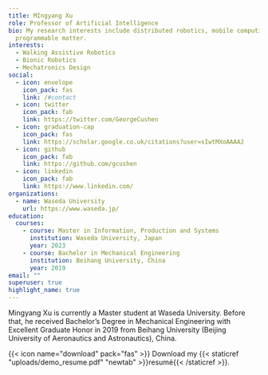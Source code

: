 ```yaml
---
title: MIngyang Xu
role: Professor of Artificial Intelligence
bio: My research interests include distributed robotics, mobile computing and
  programmable matter.
interests:
  - Walking Assistive Robotics
  - Bionic Robotics
  - Mechatronics Design
social:
  - icon: envelope
    icon_pack: fas
    link: /#contact
  - icon: twitter
    icon_pack: fab
    link: https://twitter.com/GeorgeCushen
  - icon: graduation-cap
    icon_pack: fas
    link: https://scholar.google.co.uk/citations?user=sIwtMXoAAAAJ
  - icon: github
    icon_pack: fab
    link: https://github.com/gcushen
  - icon: linkedin
    icon_pack: fab
    link: https://www.linkedin.com/
organizations:
  - name: Waseda University
    url: https://www.waseda.jp/
education:
  courses:
    - course: Master in Information, Production and Systems
      institution: Waseda University, Japan
      year: 2023
    - course: Bachelor in Mechanical Engineering
      institution: Beihang University, China
      year: 2019
email: ""
superuser: true
highlight_name: true
---
```

Mingyang Xu is currently a Master student at Waseda University. Before that, he received Bachelor’s Degree in Mechanical Engineering with Excellent Graduate Honor in 2019 from Beihang University (Beijing University of Aeronautics and Astronautics), China.

{{< icon name="download" pack="fas" >}} Download my {{< staticref "uploads/demo_resume.pdf" "newtab" >}}resumé{{< /staticref >}}.